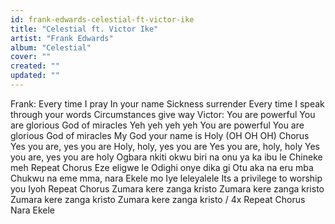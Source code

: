 ```yaml
---
id: frank-edwards-celestial-ft-victor-ike
title: "Celestial ft. Victor Ike"
artist: "Frank Edwards"
album: "Celestial"
cover: ""
created: ""
updated: ""
---
```


Frank:
Every time I pray
In your name
Sickness surrender
Every time I speak through your words
Circumstances give way
Victor:
You are powerful
You are glorious
God of miracles
Yeh yeh yeh yeh
You are powerful
You are glorious
God of miracles
My God your name is Holy
(OH OH OH)
Chorus
Yes you are, yes you are
Holy, holy, yes you are
Yes you are, holy, holy
Yes you are, yes you are holy
Ogbara nkiti okwu biri na onu ya ka ibu le Chineke meh
Repeat Chorus
Eze eligwe le
Odighi onye dika gi
Otu aka na eru mba
Chukwu na eme mma, nara Ekele mo
Iye leleyalele
Its a privilege to worship you
Iyoh
Repeat Chorus
Zumara kere zanga kristo
Zumara kere zanga kristo
Zumara kere zanga kristo
Zumara kere zanga kristo / 4x
Repeat Chorus
Nara Ekele